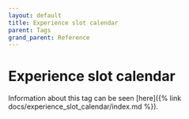 ```yaml
---
layout: default
title: Experience slot calendar
parent: Tags
grand_parent: Reference
---
```


# Experience slot calendar

Information about this tag can be seen [here]({% link docs/experience_slot_calendar/index.md %}).
